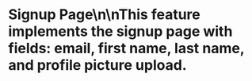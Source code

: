 # Signup Page\n\nThis feature implements the signup page with fields: email, first name, last name, and profile picture upload.
